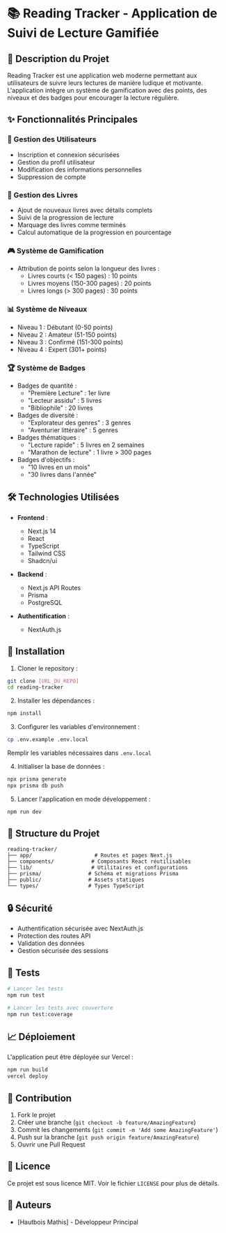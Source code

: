 # 📚 Reading Tracker - Application de Suivi de Lecture Gamifiée

## 🎯 Description du Projet

Reading Tracker est une application web moderne permettant aux utilisateurs de suivre leurs lectures de manière ludique et motivante. L'application intègre un système de gamification avec des points, des niveaux et des badges pour encourager la lecture régulière.

## ✨ Fonctionnalités Principales

### 👤 Gestion des Utilisateurs
- Inscription et connexion sécurisées
- Gestion du profil utilisateur
- Modification des informations personnelles
- Suppression de compte

### 📖 Gestion des Livres
- Ajout de nouveaux livres avec détails complets
- Suivi de la progression de lecture
- Marquage des livres comme terminés
- Calcul automatique de la progression en pourcentage

### 🎮 Système de Gamification
- Attribution de points selon la longueur des livres :
  - Livres courts (< 150 pages) : 10 points
  - Livres moyens (150-300 pages) : 20 points
  - Livres longs (> 300 pages) : 30 points

### 📊 Système de Niveaux
- Niveau 1 : Débutant (0-50 points)
- Niveau 2 : Amateur (51-150 points)
- Niveau 3 : Confirmé (151-300 points)
- Niveau 4 : Expert (301+ points)

### 🏆 Système de Badges
- Badges de quantité :
  - "Première Lecture" : 1er livre
  - "Lecteur assidu" : 5 livres
  - "Bibliophile" : 20 livres
- Badges de diversité :
  - "Explorateur des genres" : 3 genres
  - "Aventurier littéraire" : 5 genres
- Badges thématiques :
  - "Lecture rapide" : 5 livres en 2 semaines
  - "Marathon de lecture" : 1 livre > 300 pages
- Badges d'objectifs :
  - "10 livres en un mois"
  - "30 livres dans l'année"

## 🛠️ Technologies Utilisées

- **Frontend** :
  - Next.js 14
  - React
  - TypeScript
  - Tailwind CSS
  - Shadcn/ui

- **Backend** :
  - Next.js API Routes
  - Prisma
  - PostgreSQL

- **Authentification** :
  - NextAuth.js

## 🚀 Installation

1. Cloner le repository :
```bash
git clone [URL_DU_REPO]
cd reading-tracker
```

2. Installer les dépendances :
```bash
npm install
```

3. Configurer les variables d'environnement :
```bash
cp .env.example .env.local
```
Remplir les variables nécessaires dans `.env.local`

4. Initialiser la base de données :
```bash
npx prisma generate
npx prisma db push
```

5. Lancer l'application en mode développement :
```bash
npm run dev
```

## 📝 Structure du Projet

```
reading-tracker/
├── app/                    # Routes et pages Next.js
├── components/            # Composants React réutilisables
├── lib/                   # Utilitaires et configurations
├── prisma/               # Schéma et migrations Prisma
├── public/               # Assets statiques
└── types/                # Types TypeScript
```

## 🔒 Sécurité

- Authentification sécurisée avec NextAuth.js
- Protection des routes API
- Validation des données
- Gestion sécurisée des sessions

## 🧪 Tests

```bash
# Lancer les tests
npm run test

# Lancer les tests avec couverture
npm run test:coverage
```

## 📈 Déploiement

L'application peut être déployée sur Vercel :

```bash
npm run build
vercel deploy
```

## 🤝 Contribution

1. Fork le projet
2. Créer une branche (`git checkout -b feature/AmazingFeature`)
3. Commit les changements (`git commit -m 'Add some AmazingFeature'`)
4. Push sur la branche (`git push origin feature/AmazingFeature`)
5. Ouvrir une Pull Request

## 📄 Licence

Ce projet est sous licence MIT. Voir le fichier `LICENSE` pour plus de détails.

## 👥 Auteurs

- [Hautbois Mathis] - Développeur Principal

